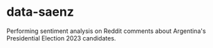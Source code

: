 # data-saenz

Performing sentiment analysis on Reddit comments about Argentina's Presidential Election 2023 candidates.

